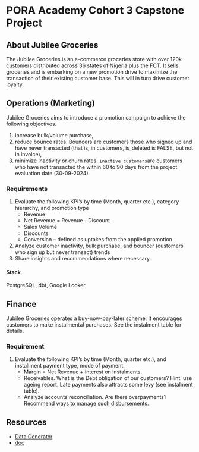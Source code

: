 # PORA Academy Cohort 3 Capstone Project

## About Jubilee Groceries

The Jubilee Groceries is an e-commerce groceries store with over 120k customers distributed across 36 states of Nigeria plus the FCT. It sells groceries and is embarking on a new promotion drive to maximize the transaction of their existing customer base. This will in turn drive customer loyalty.

## Operations (Marketing)

Jubilee Groceries aims to introduce a promotion campaign to achieve the following objectives.

1. increase bulk/volume purchase,
2. reduce bounce rates. Bouncers are customers those who signed up and have never transacted (that is, in customers, is_deleted is FALSE, but not in invoice),
3. minimize inactivity or churn rates. `inactive customers`are customers who have not transacted the within 60 to 90 days from the project evaluation date (30-09-2024).

### Requirements

1. Evaluate the following KPI’s by time (Month, quarter etc.), category hierarchy, and promotion type
    - Revenue
    - Net Revenue = Revenue - Discount
    - Sales Volume
    - Discounts
    - Conversion – defined as uptakes from the applied promotion
2. Analyze customer inactivity, bulk purchase, and bouncer (customers who sign up but never transact) trends
3. Share insights and recommendations where necessary.

#### Stack

PostgreSQL, dbt, Google Looker

## Finance

Jubilee Groceries operates a buy-now-pay-later scheme. It encourages customers to make instalmental purchases. See the instalment table for details.

### Requirement

1. Evaluate the following KPI’s by time (Month, quarter etc.), and installment payment type, mode of payment.
    - Margin = Net Revenue + interest on instalments.
    - Receivables. What is the Debt obligation of our customers? Hint: use ageing report. Late payments also attracts some levy (see instalment table).
    - Analyze accounts reconciliation. Are there overpayments? Recommend ways to manage such disbursements.


## Resources

+ [Data Generator](data-generator/Readme.md)
+ [doc](https://dbdocs.io/embed/4da9d3f6c8c9a4f46394dae6a353c67a/65ec1da794b44ed38de3d8f03726c436)
